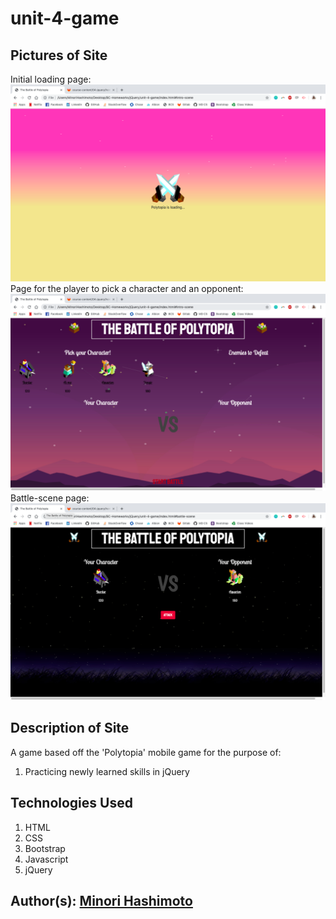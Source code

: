 # unit-4-game

## Pictures of Site
Initial loading page: 
![Loading page Screenshot](assets/images/loading.png)
Page for the player to pick a character and an opponent:
![Introduction scene Screenshot](assets/images/introscene.png)
Battle-scene page: 
![Battlescene Screenshot](assets/images/battlescene.png)

## Description of Site
A game based off the 'Polytopia' mobile game for the purpose of:  
1. Practicing newly learned skills in jQuery

## Technologies Used
1. HTML 
2. CSS
3. Bootstrap
4. Javascript
5. jQuery


## Author(s): [Minori Hashimoto](https://github.com/minori-fh)